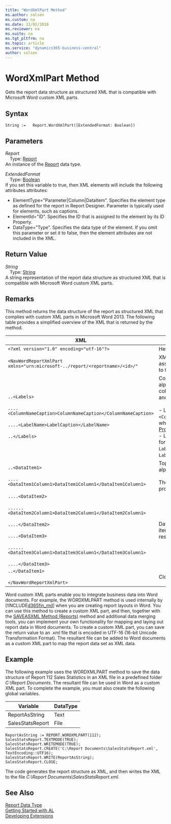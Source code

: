 ```yaml
---
title: "WordXmlPart Method"
ms.author: solsen
ms.custom: na
ms.date: 11/02/2018
ms.reviewer: na
ms.suite: na
ms.tgt_pltfrm: na
ms.topic: article
ms.service: "dynamics365-business-central"
author: solsen
---
```

[//]: # (START>DO_NOT_EDIT)
[//]: # (IMPORTANT:Do not edit any of the content between here and the END>DO_NOT_EDIT.)
[//]: # (Any modifications should be made in the .xml files in the ModernDev repo.)
# WordXmlPart Method
Gets the report data structure as structured XML that is compatible with Microsoft Word custom XML parts.

## Syntax
```
String :=   Report.WordXmlPart([ExtendedFormat: Boolean])
```
## Parameters
*Report*  
&emsp;Type: [Report](report-data-type.md)  
An instance of the [Report](report-data-type.md) data type.  

*ExtendedFormat*  
&emsp;Type: [Boolean](../boolean/boolean-data-type.md)  
If you set this variable to true, then XML elements will include the following attributes attributes:
-   ElementType="Parameter|Column|DataItem". Specifies the element type as defined for the report in Report Designer. Parameter is typically used for elements, such as captions.
-   ElementId="ID". Specifies the ID that is assigned to the element by its ID Property.
-   DataType="Type". Specifies the data type of the element.
If you omit this parameter or set it to false, then the element attributes are not included in the XML. 
          


## Return Value
*String*  
&emsp;Type: [String](../string/string-data-type.md)  
A string representation of the report data structure as structured XML that is compatible with Microsoft Word custom XML parts.  


[//]: # (IMPORTANT: END>DO_NOT_EDIT)
## Remarks  
 This method returns the data structure of the report as structured XML that complies with custom XML parts in Microsoft Word 2013. The following table provides a simplified overview of the XML that is returned by the method.  

|XML|Description|  
|---------|-----------------|  
|`<?xml version="1.0" encoding="utf-16"?>`|Header|  
|`<NavWordReportXmlPart xmlns="urn:microsoft-../report/<reportname>/<id>/"`|XML namespace specification. `<reportname>` is the name assigned to the report object. `<id>` is the ID that is assigned to the report.|  
|`..<Labels>`<br /><br /> `....<ColumnNameCaption>ColumnNameCaption</ColumnNameCaption>`<br /><br /> `....<LabelName>LabelCaption</LabelName>`<br /><br /> `..</Labels>`|Contains all the labels for the report. Labels are listed in alphabetical. The element includes labels that are related to columns that have the [IncludeCaption Property](../../properties/devenv-includecaption-property.md) set to **Yes** and labels that are defined in Report Label Designer.<br /><br /> -   Label elements that are related to columns have the format `<ColumnNameCaption>ColumnNameCaption</ColumnNameCaption>`, where `ColumnName` is determined by the column's [Name Property](../../properties/devenv-name-property.md).<br />-   Label elements from Report Label Designer have the format `<LabelName>LabelCaption</LableName`, where `LabelName` is determined by the label's [Name Property](../../properties/devenv-name-property.md) and `LabelCaption` is determined by the label's [Caption Property](../../properties/devenv-caption-property.md).|  
|`..<DataItem1>`<br /><br /> `....<DataItem1Column1>DataItem1Column1</DataItem1Column1>`|Top-level data item and columns. Columns are listed in alphabetical order.<br /><br /> The element names and values are determined by the Name property of the data item or column.|  
|`....<DataItem2>`<br /><br /> `......<DataItem2Column1>DataItem2Column1</DataItem2Column1>`<br /><br /> `....</DataItem2>`<br /><br /> `....<DataItem3>`<br /><br /> `......<DataItem3Column1>DataItem3Column1</DataItem3Column1>`<br /><br /> `....</DataItem3>`|Data items and columns that are nested in the top-level data item. Columns are listed in alphabetical order under the respective data item.|  
|`..</DataItem1>`<br /><br /> `</NavWordReportXmlPart>`|Closing elements.|  

 Word custom XML parts enable you to integrate business data into Word documents. For example, the WORDXMLPART method is used internally by [!INCLUDE[d365fin_md](../../includes/d365fin_md.md)] when you are creating report layouts in Word. You can use this method to create a custom XML part, and then, together with the [SAVEASXML Method \(Reports\)](../../methods/devenv-saveasxml-method-reports.md) method and additional data merging tools, you can implement your own functionality for mapping and laying out report data in Word documents. To create a custom XML part, you can save the return value to an .xml file that is encoded in UTF-16 \(16-bit Unicode Transformation Format\). The resultant file can be added to Word documents as a custom XML part to map the report data set as XML data.  

## Example  
 The following example uses the WORDXMLPART method to save the data structure of Report 112 Sales Statistics in an XML file in a predefined folder *C:\\Report Documents*. The resultant file can be used in Word as a custom XML part. To complete the example, you must also create the following global variables.  

|Variable|DataType|  
|--------------|--------------|  
|ReportAsString|Text|  
|SalesStatsReport|File|  

```  
ReportAsString := REPORT.WORDXMLPART(112);  
SalesStatsReport.TEXTMODE(TRUE);  
SalesStatsReport.WRITEMODE(TRUE);  
SalesStatsReport.CREATE('C:\Report Documents\SalesStatsReport.xml', TextEncoding::UTF16);  
SalesStatsReport.WRITE(ReportAsString);  
SalesStatsReport.CLOSE;  
```  

 The code generates the report structure as XML, and then writes the XML to the file *C:\\Report Documents\\SalesStatsReport.xml*.  


## See Also
[Report Data Type](report-data-type.md)  
[Getting Started with AL](../../devenv-get-started.md)  
[Developing Extensions](../../devenv-dev-overview.md)